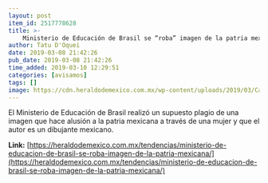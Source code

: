 ```yaml
---
layout: post
item_id: 2517778628
title: >-
    Ministerio de Educación de Brasil se “roba” imagen de la patria mexicana
author: Tatu D'Oquei
date: 2019-03-08 21:42:26
pub_date: 2019-03-08 21:42:26
time_added: 2019-03-10 12:29:51
categories: [avisamos]
tags: []
image: https://cdn.heraldodemexico.com.mx/wp-content/uploads/2019/03/Captura-de-pantalla-2019-03-08-a-las-16.20.34-e1552084863739.png
---
```


El Ministerio de Educación de Brasil realizó un supuesto plagio de una imagen que hace alusión a la patria mexicana a través de una mujer y que el autor es un dibujante mexicano.

**Link:** [https://heraldodemexico.com.mx/tendencias/ministerio-de-educacion-de-brasil-se-roba-imagen-de-la-patria-mexicana/](https://heraldodemexico.com.mx/tendencias/ministerio-de-educacion-de-brasil-se-roba-imagen-de-la-patria-mexicana/)

